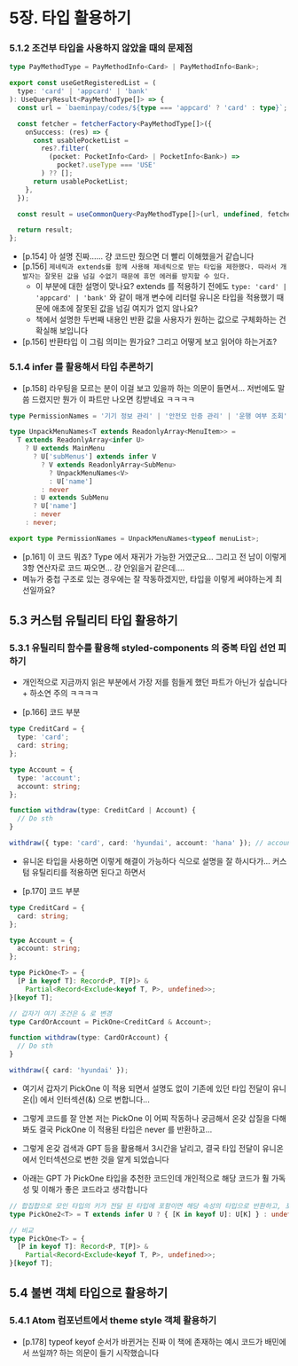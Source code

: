 # 5장. 타입 활용하기

### 5.1.2 조건부 타입을 사용하지 않았을 때의 문제점

```ts
type PayMethodType = PayMethodInfo<Card> | PayMethodInfo<Bank>;

export const useGetRegisteredList = (
  type: 'card' | 'appcard' | 'bank'
): UseQueryResult<PayMethodType[]> => {
  const url = `baeminpay/codes/${type === 'appcard' ? 'card' : type}`;

  const fetcher = fetcherFactory<PayMethodType[]>({
    onSuccess: (res) => {
      const usablePocketList =
        res?.filter(
          (pocket: PocketInfo<Card> | PocketInfo<Bank>) =>
            pocket?.useType === 'USE'
        ) ?? [];
      return usablePocketList;
    },
  });

  const result = useCommonQuery<PayMethodType[]>(url, undefined, fetcher);

  return result;
};
```

- [p.154] 아 설명 진짜...... 걍 코드만 줬으면 더 빨리 이해했을거 같습니다
- [p.156] `제네릭과 extends를 함께 사용해 제네릭으로 받는 타입을 제한했다. 따라서 개발자는 잘못된 값을 넘길 수없기 때문에 휴먼 에러를 방지할 수 있다.`
  - 이 부분에 대한 설명이 맞나요? extends 를 적용하기 전에도 `type: 'card' | 'appcard' | 'bank'` 와 같이 매개 변수에 리터럴 유니온 타입을 적용했기 때문에 애초에 잘못된 값을 넘길 여지가 없지 않나요?
  - 책에서 설명한 두번째 내용인 반환 값을 사용자가 원하는 값으로 구체화하는 건 확실해 보입니다
- [p.156] 반환타입 이 그림 의미는 뭔가요? 그리고 어떻게 보고 읽어야 하는거죠?

### 5.1.4 infer 를 활용해서 타입 추론하기

- [p.158] 라우팅을 모르는 분이 이걸 보고 있을까 하는 의문이 들면서... 저번에도 말씀 드렸지만 뭔가 이 파트만 나오면 킹받네요 ㅋㅋㅋㅋ

```ts
type PermissionNames = '기기 정보 관리' | '안전모 인증 관리' | '운행 여부 조회';

type UnpackMenuNames<T extends ReadonlyArray<MenuItem>> =
  T extends ReadonlyArray<infer U>
    ? U extends MainMenu
      ? U['subMenus'] extends infer V
        ? V extends ReadonlyArray<SubMenu>
          ? UnpackMenuNames<V>
          : U['name']
        : never
      : U extends SubMenu
      ? U['name']
      : never
    : never;

export type PermissionNames = UnpackMenuNames<typeof menuList>;
```

- [p.161] 이 코드 뭐죠? Type 에서 재귀가 가능한 거였군요... 그리고 전 남이 이렇게 3항 연산자로 코드 짜오면... 걍 안읽을거 같은데....
- 메뉴가 중첩 구조로 있는 경우에는 잘 작동하겠지만, 타입을 이렇게 써야하는게 최선일까요?

## 5.3 커스텀 유틸리티 타입 활용하기

### 5.3.1 유틸리티 함수를 활용해 styled-components 의 중복 타입 선언 피하기

- 개인적으로 지금까지 읽은 부분에서 가장 저를 힘들게 했던 파트가 아닌가 싶습니다 + 하소연 주의 ㅋㅋㅋㅋ

- [p.166] 코드 부분

```ts
type CreditCard = {
  type: 'card';
  card: string;
};

type Account = {
  type: 'account';
  account: string;
};

function withdraw(type: CreditCard | Account) {
  // Do sth
}

withdraw({ type: 'card', card: 'hyundai', account: 'hana' }); // account 속성에서 ERR 발생
```

- 유니온 타입을 사용하면 이렇게 해결이 가능하다 식으로 설명을 잘 하시다가... 커스텀 유틸리티를 적용하면 된다고 하면서

- [p.170] 코드 부분

```ts
type CreditCard = {
  card: string;
};

type Account = {
  account: string;
};

type PickOne<T> = {
  [P in keyof T]: Record<P, T[P]> &
    Partial<Record<Exclude<keyof T, P>, undefined>>;
}[keyof T];

// 갑자기 여기 조건은 & 로 변경
type CardOrAccount = PickOne<CreditCard & Account>;

function withdraw(type: CardOrAccount) {
  // Do sth
}

withdraw({ card: 'hyundai' });
```

- 여기서 갑자기 PickOne 이 적용 되면서 설명도 없이 기존에 있던 타입 전달이 유니온(|) 에서 인터섹션(&) 으로 변합니다...
- 그렇게 코드를 잘 안본 저는 PickOne 이 어찌 작동하나 궁금해서 온갖 삽질을 다해봐도 결국 PickOne 이 적용된 타입은 never 를 반환하고...
- 그렇게 온갖 검색과 GPT 등을 활용해서 3시간을 날리고, 결국 타입 전달이 유니온에서 인터섹션으로 변한 것을 알게 되었습니다

- 아래는 GPT 가 PickOne 타입을 추천한 코드인데 개인적으로 해당 코드가 훨 가독성 및 이해가 좋은 코드라고 생각합니다

```ts
// 합집합으로 모인 타입의 키가 전달 된 타입에 포함이면 해당 속성의 타입으로 반환하고, 포함되지 경우라면 undefined 를 고정으로 가지도록 만드는 타입 구문
type PickOne2<T> = T extends infer U ? { [K in keyof U]: U[K] } : undefined;

// 비교
type PickOne<T> = {
  [P in keyof T]: Record<P, T[P]> &
    Partial<Record<Exclude<keyof T, P>, undefined>>;
}[keyof T];
```

## 5.4 불변 객체 타입으로 활용하기

### 5.4.1 Atom 컴포넌트에서 theme style 객체 활용하기

- [p.178] typeof keyof 순서가 바뀐거는 진짜 이 책에 존재하는 예시 코드가 배민에서 쓰일까? 하는 의문이 들기 시작했습니다
